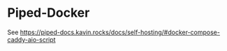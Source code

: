 # Piped-Docker

See https://piped-docs.kavin.rocks/docs/self-hosting/#docker-compose-caddy-aio-script
